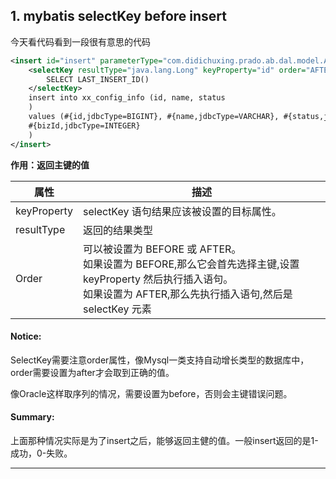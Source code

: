 ## 1. mybatis selectKey before insert

今天看代码看到一段很有意思的代码

```xml
<insert id="insert" parameterType="com.didichuxing.prado.ab.dal.model.ABTestConfigInfoDO">
    <selectKey resultType="java.lang.Long" keyProperty="id" order="AFTER">
        SELECT LAST_INSERT_ID()
    </selectKey>
    insert into xx_config_info (id, name, status
    )
    values (#{id,jdbcType=BIGINT}, #{name,jdbcType=VARCHAR}, #{status,jdbcType=VARCHAR},
    #{bizId,jdbcType=INTEGER}
    )
</insert>
```

**作用：返回主键的值**

| 属性        | 描述                                                         |
| ----------- | ------------------------------------------------------------ |
| keyProperty | selectKey 语句结果应该被设置的目标属性。                     |
| resultType  | 返回的结果类型                                               |
| Order       | 可以被设置为 BEFORE 或 AFTER。<br />如果设置为 BEFORE,那么它会首先选择主键,设置 keyProperty 然后执行插入语句。<br />如果设置为 AFTER,那么先执行插入语句,然后是 selectKey 元素 |

#### Notice:

SelectKey需要注意order属性，像Mysql一类支持自动增长类型的数据库中，order需要设置为after才会取到正确的值。

像Oracle这样取序列的情况，需要设置为before，否则会主键错误问题。

#### Summary: 

上面那种情况实际是为了insert之后，能够返回主健的值。一般insert返回的是1-成功，0-失败。

---





